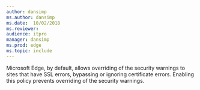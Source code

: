 ```yaml
---
author: dansimp
ms.author: dansimp
ms.date:  10/02/2018
ms.reviewer: 
audience: itpromanager: dansimp
ms.prod: edge
ms.topic: include
---
```


Microsoft Edge, by default, allows overriding of the security warnings to sites that have SSL errors, bypassing or ignoring certificate errors. Enabling this policy prevents overriding of the security warnings.
